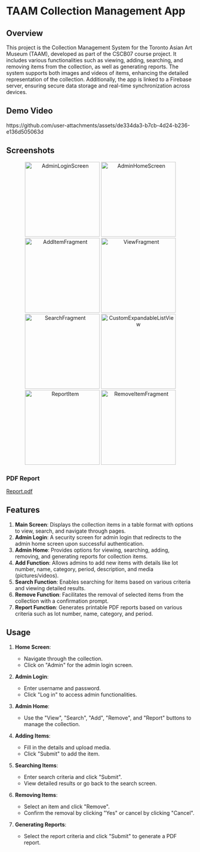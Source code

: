 # TAAM Collection Management App

## Overview

This project is the Collection Management System for the Toronto Asian Art Museum (TAAM), developed as part of the CSCB07 course project. It includes various functionalities such as viewing, adding, searching, and removing items from the collection, as well as generating reports. The system supports both images and videos of items, enhancing the detailed representation of the collection. Additionally, the app is linked to a Firebase server, ensuring secure data storage and real-time synchronization across devices.

## Demo Video

<div>
  https://github.com/user-attachments/assets/de334da3-b7cb-4d24-b236-e136d505063d
</div>

## Screenshots

<p align="center">
  <img src="https://github.com/user-attachments/assets/282442f8-4719-478a-9b59-59446f2a62a3" alt="AdminLoginScreen" width="200"/>
  <img src="https://github.com/user-attachments/assets/c974371e-f2f8-4e62-905b-4b945a2d8ae1" alt="AdminHomeScreen" width="200"/>
  <img src="https://github.com/user-attachments/assets/924aeb56-2cc9-4849-8f1b-afa0ab62e45d" alt="AddItemFragment" width="200"/>
  <img src="https://github.com/user-attachments/assets/53f9cb4a-3069-4eaf-ae29-65a2ba7471c4" alt="ViewFragment" width="200"/>
  <img src="https://github.com/user-attachments/assets/6bf554ee-cda2-43ca-83b4-7611df611f65" alt="SearchFragment" width="200"/>
  <img src="https://github.com/user-attachments/assets/b89beaba-efcb-4c27-8b27-93fa537901c6" alt="CustomExpandableListView" width="200"/>
  <img src="https://github.com/user-attachments/assets/1ad1d6aa-ff1c-4331-96b1-d632239edfee" alt="ReportItem" width="200"/>
  <img src="https://github.com/user-attachments/assets/057e62af-25e6-4874-87be-b798a2fdf264" alt="RemoveItemFragment" width="200"/>
</p>

### PDF Report
[Report.pdf](https://github.com/user-attachments/files/16537191/Report.pdf)

## Features

1. **Main Screen**: Displays the collection items in a table format with options to view, search, and navigate through pages.
2. **Admin Login**: A security screen for admin login that redirects to the admin home screen upon successful authentication.
3. **Admin Home**: Provides options for viewing, searching, adding, removing, and generating reports for collection items.
4. **Add Function**: Allows admins to add new items with details like lot number, name, category, period, description, and media (pictures/videos).
5. **Search Function**: Enables searching for items based on various criteria and viewing detailed results.
6. **Remove Function**: Facilitates the removal of selected items from the collection with a confirmation prompt.
7. **Report Function**: Generates printable PDF reports based on various criteria such as lot number, name, category, and period.

## Usage

1. **Home Screen**: 
   - Navigate through the collection.
   - Click on "Admin" for the admin login screen.

2. **Admin Login**: 
   - Enter username and password.
   - Click "Log in" to access admin functionalities.

3. **Admin Home**: 
   - Use the "View", "Search", "Add", "Remove", and "Report" buttons to manage the collection.

4. **Adding Items**: 
   - Fill in the details and upload media.
   - Click "Submit" to add the item.

5. **Searching Items**: 
   - Enter search criteria and click "Submit".
   - View detailed results or go back to the search screen.

6. **Removing Items**: 
   - Select an item and click "Remove".
   - Confirm the removal by clicking "Yes" or cancel by clicking "Cancel".

7. **Generating Reports**: 
   - Select the report criteria and click "Submit" to generate a PDF report.
